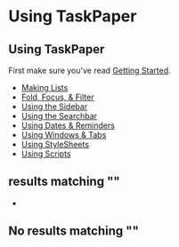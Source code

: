 # Using TaskPaper

## Using TaskPaper <a id="using-taskpaper"></a>

First make sure you've read [Getting Started](https://www.taskpaper.com/guide/getting-started).

* [Making Lists](making-lists.md)
* [Fold, Focus, & Filter](fold-focus-and-filter.md)
* [Using the Sidebar](using-the-sidebar.md)
* [Using the Searchbar](using-the-searchbar.md)
* [Using Dates & Reminders](using-dates-and-reminders.md)
* [Using Windows & Tabs](using-windows-and-tabs.md)
* [Using StyleSheets](using-stylesheets.md)
* [Using Scripts](using-scripts.md)

##  results matching ""

* 
## No results matching ""

